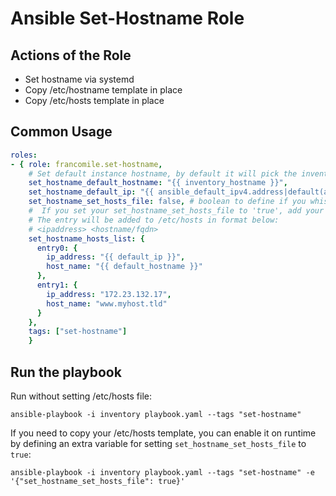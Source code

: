 # Ansible Set-Hostname Role

## Actions of the Role

* Set hostname via systemd
* Copy /etc/hostname template in place
* Copy /etc/hosts template in place

## Common Usage

```yaml
roles:
- { role: francomile.set-hostname,
    # Set default instance hostname, by default it will pick the inventory hostname.
    set_hostname_default_hostname: "{{ inventory_hostname }}",
    set_hostname_default_ip: "{{ ansible_default_ipv4.address|default(ansible_all_ipv4_addresses[0]) }}",
    set_hostname_set_hosts_file: false, # boolean to define if you whish to replace /etc/hosts with your template. Default is false
    #  If you set your set_hostname_set_hosts_file to 'true', add your desired entries for /etc/hosts file here in this dictionary below.
    # The entry will be added to /etc/hosts in format below:
    # <ipaddress> <hostname/fqdn>
    set_hostname_hosts_list: {
      entry0: {
        ip_address: "{{ default_ip }}",
        host_name: "{{ default_hostname }}"
      },
      entry1: {
        ip_address: "172.23.132.17",
        host_name: "www.myhost.tld"
      }
    },
    tags: ["set-hostname"]
    }
```

## Run the playbook

Run without setting /etc/hosts file:

```shell
ansible-playbook -i inventory playbook.yaml --tags "set-hostname"
```

If you need to copy your /etc/hosts template, you can enable it on runtime by defining an extra variable for setting `set_hostname_set_hosts_file` to `true`:

```shell
ansible-playbook -i inventory playbook.yaml --tags "set-hostname" -e '{"set_hostname_set_hosts_file": true}'
```
